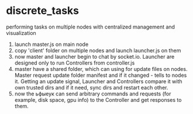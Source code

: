 # discrete_tasks
performing tasks on multiple nodes with centralized management and visualization
1) launch master.js on main node
2) copy 'client' folder on multiple nodes and launch launcher.js on them
3) now master and launcher begin to chat by socket.io. Launcher are designed only to run Controllers from controller.js
4) master have a shared folder, which can using for update files on nodes. 
   Master request update folder manifest and if it changed - tells to nodes it.
   Getting an update signal, Launcher and Controllers compare it with own trusted dirs and if it need, sync dirs and restart each other.
5) now the ьфыеук can send arbitrary commands and requests (for example, disk space, gpu info) to the Controller and get responses to them.
